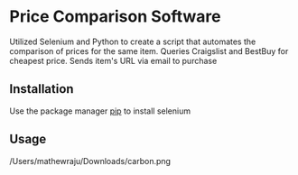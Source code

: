 # Price Comparison Software

Utilized Selenium and Python to create a script that automates the comparison of prices for the same item. Queries Craigslist and BestBuy for cheapest price. Sends item's URL via email to purchase

## Installation

Use the package manager [pip](https://pip.pypa.io/en/stable/) to install selenium


## Usage

/Users/mathewraju/Downloads/carbon.png
